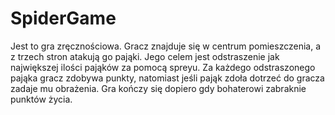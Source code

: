 # SpiderGame
Jest to gra zręcznościowa.
Gracz znajduje się w centrum pomieszczenia, a z trzech stron atakują go pająki. Jego celem jest odstraszenie jak największej ilości pająków za pomocą spreyu. 
Za każdego odstraszonego pająka gracz zdobywa punkty, natomiast jeśli pająk zdoła dotrzeć do gracza zadaje mu obrażenia. Gra kończy się dopiero gdy bohaterowi zabraknie punktów życia.
